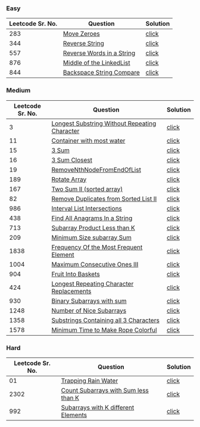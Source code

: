 ### Easy 
Leetcode Sr. No. | Question | Solution
-------------|------------- | -------------
283 | [Move Zeroes](https://leetcode.com/problems/move-zeroes/) | [click](./Solutions/MoveZeroes.java)
344 | [Reverse String](https://leetcode.com/problems/reverse-string/) | [click](./Solutions/ReverseString.java)
557 | [Reverse Words in a String](https://leetcode.com/problems/reverse-words-in-a-string-iii/) | [click](./Solutions/ReverseWordsInString.java)
876 | [Middle of the LinkedList](https://leetcode.com/problems/middle-of-the-linked-list/) | [click](./Solutions/MiddleOfTheLinkedList.java)
844 | [Backspace String Compare](https://leetcode.com/problems/backspace-string-compare/) | [click](./Solutions/BackSpaceStringCompare.java)

### Medium
Leetcode Sr. No. | Question | Solution
-------------|------------- | -------------
3 | [Longest Substring Without Repeating Character](https://leetcode.com/problems/longest-substring-without-repeating-characters/) | [click](./Solutions/LongestSubstringWithoutRepeatingCharacter.java)
11 | [Container with most water](https://leetcode.com/problems/container-with-most-water/) | [click](./Solutions/ContainerWithMostWater.java)
15 | [3 Sum](https://leetcode.com/problems/3sum/) | [click](./Solutions/3Sum.java)
16 | [3 Sum Closest](https://leetcode.com/problems/3sum-closest/) | [click](./Solutions/3SumClosest.java)
19 | [RemoveNthNodeFromEndOfList](https://leetcode.com/problems/remove-nth-node-from-end-of-list/) | [click](./Solutions/RemoveNthNodeFromEndOfList.java)
189 | [Rotate Array](https://leetcode.com/problems/rotate-array/) | [click](./Solutions/RotateArray.java)
167 | [Two Sum II (sorted array)](https://leetcode.com/problems/two-sum-ii-input-array-is-sorted/) | [click](./Solutions/TwoSumII.java)
82 | [Remove Duplicates from Sorted List II](https://leetcode.com/problems/remove-duplicates-from-sorted-list-ii/) | [click](./Solutions/RemoveDuplicatesFromSortedListII.java)
986 | [Interval List Intersections](https://leetcode.com/problems/interval-list-intersections/) | [click](./Solutions/IntervalListIntersections.java)
438 | [Find All Anagrams In a String](https://leetcode.com/problems/find-all-anagrams-in-a-string/) | [click](./Solutions/FindAllAnagramsInString.java)
713 | [Subarray Product Less than K](https://leetcode.com/problems/subarray-product-less-than-k/) | [click](./Solutions/SubarrayProductLessThanK.java)
209 | [Minimum Size subarray Sum](https://leetcode.com/problems/minimum-size-subarray-sum/) | [click](./Solutions/MinimumSizeSubarraySum.java)
1838 | [Frequency Of the Most Frequent Element](https://leetcode.com/problems/frequency-of-the-most-frequent-element/) | [click](./Solutions/FrequencyOfTheMostFrequentElement.java)
1004 | [Maximum Consecutive Ones III](https://leetcode.com/problems/max-consecutive-ones-iii/) | [click](./Solutions/)
904 | [Fruit Into Baskets](https://leetcode.com/problems/fruit-into-baskets/) | [click](./Solutions/FruitIntoBaskets.java)
424 |[Longest Repeating Character Replacements](https://leetcode.com/problems/longest-repeating-character-replacement/)|[click](./Solutions/LongestRepeatingCharacterReplacements.java)
930 | [Binary Subarrays with sum](https://leetcode.com/problems/binary-subarrays-with-sum/)|[click](./Solutions/BinarySubarraysWithSum.java) 
1248 | [Number of Nice Subarrays](https://leetcode.com/problems/count-number-of-nice-subarrays/)|[click](./Solutions/NumberOfNiceSubarrays.java)
1358 | [Substrings Containing all 3 Characters](https://leetcode.com/problems/number-of-substrings-containing-all-three-characters/)|[click](./Solutions/SubstringsWithAll3Characters.java)
1578 | [Minimum Time to Make Rope Colorful](https://leetcode.com/problems/minimum-time-to-make-rope-colorful/) | [click](./Solutions/MinimumTimeToMakeRopeColorful.java)

### Hard
Leetcode Sr. No. | Question | Solution
-------------|------------- | -------------
01 | [Trapping Rain Water](https://leetcode.com/problems/trapping-rain-water/) | [click](./Solutions/TraipingRainWater.java)
2302 | [Count Subarrays with Sum less than K](https://leetcode.com/problems/count-subarrays-with-score-less-than-k/)|[click](./Solutions/CountSubarraysWithScoreLessThanK.java)
992 | [Subarrays with K different Elements](https://leetcode.com/problems/subarrays-with-k-different-integers/)|[click](./Solutions/SubarraysWithKDifferentIntegers.java)